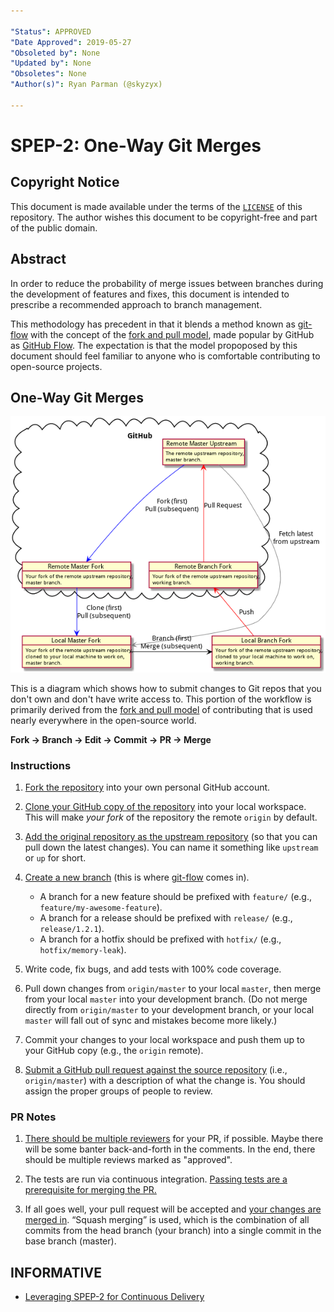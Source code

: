 ```yaml
---

"Status": APPROVED
"Date Approved": 2019-05-27
"Obsoleted by": None
"Updated by": None
"Obsoletes": None
"Author(s)": Ryan Parman (@skyzyx)

---
```


# SPEP-2: One-Way Git Merges

## Copyright Notice

This document is made available under the terms of the [`LICENSE`](https://github.com/simplepie/rfc/blob/master/LICENSE) of this repository. The author wishes this document to be copyright-free and part of the public domain.

## Abstract

In order to reduce the probability of merge issues between branches during the development of features and fixes, this document is intended to prescribe a recommended approach to branch management.

This methodology has precedent in that it blends a method known as [git-flow] with the concept of the [fork and pull model], made popular by GitHub as [GitHub Flow]. The expectation is that the model propoposed by this document should feel familiar to anyone who is comfortable contributing to open-source projects.

## One-Way Git Merges

![One-Way Git Merges](oneway-git-merges.png)

This is a diagram which shows how to submit changes to Git repos that you don't own and don't have write access to. This portion of the workflow is primarily derived from the [fork and pull model] of contributing that is used nearly everywhere in the open-source world.

**Fork → Branch → Edit → Commit → PR → Merge**

### Instructions

1. [Fork the repository](https://help.github.com/en/articles/fork-a-repo) into your own personal GitHub account.

1. [Clone your GitHub copy of the repository](https://help.github.com/en/articles/fork-a-repo#step-2-create-a-local-clone-of-your-fork) into your local workspace. This will make _your fork_ of the repository the remote `origin` by default.

1. [Add the original repository as the upstream repository](https://help.github.com/en/articles/fork-a-repo#step-3-configure-git-to-sync-your-fork-with-the-original-spoon-knife-repository) (so that you can pull down the latest changes). You can name it something like `upstream` or `up` for short.

1. [Create a new branch](https://help.github.com/en/articles/about-branches) (this is where [git-flow] comes in).

    * A branch for a new feature should be prefixed with `feature/` (e.g., `feature/my-awesome-feature`).
    * A branch for a release should be prefixed with `release/` (e.g., `release/1.2.1`).
    * A branch for a hotfix should be prefixed with `hotfix/` (e.g., `hotfix/memory-leak`).
    
1. Write code, fix bugs, and add tests with 100% code coverage.

1. Pull down changes from `origin/master` to your local `master`, then merge from your local `master` into your development branch. (Do not merge directly from `origin/master` to your development branch, or your local `master` will fall out of sync and mistakes become more likely.)

1. Commit your changes to your local workspace and push them up to your GitHub copy (e.g., the `origin` remote).

1. [Submit a GitHub pull request against the source repository](https://help.github.com/en/articles/creating-a-pull-request-from-a-fork) (i.e., `origin/master`) with a description of what the change is. You should assign the proper groups of people to review.

### PR Notes

1. [There should be multiple reviewers](https://help.github.com/en/articles/merging-a-pull-request) for your PR, if possible. Maybe there will be some banter back-and-forth in the comments. In the end, there should be multiple reviews marked as "approved".

1. The tests are run via continuous integration. [Passing tests are a prerequisite for merging the PR.](https://help.github.com/en/articles/about-branches)

1. If all goes well, your pull request will be accepted and [your changes are merged in](https://help.github.com/en/articles/merging-a-pull-request). “Squash merging” is used, which is the combination of all commits from the head branch (your branch) into a single commit in the base branch (master).

## INFORMATIVE

* [Leveraging SPEP-2 for Continuous Delivery](CONTINUOUS_DELIVERY.md)

  [fork and pull model]: https://help.github.com/en/articles/about-collaborative-development-models
  [git-flow]: https://github.com/nvie/gitflow
  [GitHub Flow]: https://guides.github.com/introduction/flow/

